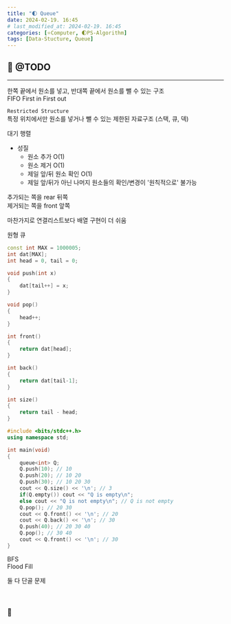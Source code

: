 ```yaml
---
title: "🌓 Queue"
date: 2024-02-19. 16:45
# last_modified_at: 2024-02-19. 16:45
categories: [⭐Computer, 🌓PS-Algorithm]
tags: [Data-Stucture, Queue]
---
```


## **💫 @TODO**

---

한쪽 끝에서 원소를 넣고, 반대쪽 끝에서 원소를 뺄 수 있는 구조  
FIFO First in First out  

`Restricted Structure`  
특정 위치에서만 원소를 넣거나 뺄 수 있는 제한된 자료구조 (스택, 큐, 덱)  

대기 행렬  

- 성질
  - 원소 추가 O(1)
  - 원소 제거 O(1)
  - 제일 앞/뒤 원소 확인 O(1)
  - 제일 앞/뒤가 아닌 나머지 원소들의 확인/변경이 '원칙적으로' 불가능

추가되는 쪽을 rear 뒤쪽  
제거되는 쪽을 front 앞쪽  

마찬가지로 연결리스트보다 배열 구현이 더 쉬움

원형 큐  

```cpp
const int MAX = 1000005;
int dat[MAX];
int head = 0, tail = 0;

void push(int x)
{
	dat[tail++] = x;
}

void pop()
{
	head++;
}

int front()
{
	return dat[head];
}

int back()
{
	return dat[tail-1];
}

int size()
{
	return tail - head;
}

```

```cpp
#include <bits/stdc++.h>
using namespace std;

int main(void)
{
	queue<int> Q;
	Q.push(10); // 10
	Q.push(20); // 10 20
	Q.push(30); // 10 20 30
	cout << Q.size() << '\n'; // 3
	if(Q.empty()) cout << "Q is empty\n";
	else cout << "Q is not empty\n"; // Q is not empty
	Q.pop(); // 20 30
	cout << Q.front() << '\n'; // 20
	cout << Q.back() << '\n'; // 30
	Q.push(40); // 20 30 40
	Q.pop(); // 30 40
	cout << Q.front() << '\n'; // 30
}
```

BFS  
Flood Fill  

둘 다 단골 문제  

<br>

<!-- ---- ---- ---- ----  ---- ---- ---- ----  ---- ---- ---- ----  ---- ---- ---- ---- -->

### **🫧**

<br>

<!-- ---- ---- ---- ----  ---- ---- ---- ----  ---- ---- ---- ----  ---- ---- ---- ---- -->

